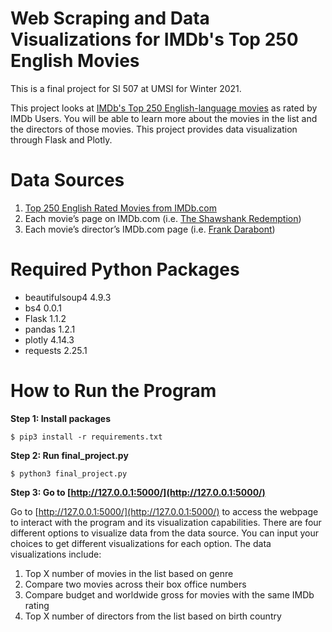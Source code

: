 # Web Scraping and Data Visualizations for IMDb's Top 250 English Movies

This is a final project for SI 507 at UMSI for Winter 2021.
    
This project looks at [IMDb's Top 250 English-language movies](https://www.imdb.com/chart/top-english-movies) as rated by IMDb Users. You will be able to learn more about the movies in the list and the directors of those movies. This project provides data visualization through Flask and Plotly.

# Data Sources
1. [Top 250 English Rated Movies from IMDb.com](https://www.imdb.com/chart/top-english-movies)
2. Each movie’s page on IMDb.com (i.e. [The Shawshank Redemption](https://www.imdb.com/title/tt0111161/))
3. Each movie’s director’s IMDb.com page (i.e. [Frank Darabont](https://www.imdb.com/name/nm0001104/))

# Required Python Packages
* beautifulsoup4 4.9.3
* bs4 0.0.1
* Flask 1.1.2
* pandas 1.2.1
* plotly 4.14.3
* requests 2.25.1

# How to Run the Program

**Step 1: Install packages**
```
$ pip3 install -r requirements.txt
```

**Step 2: Run final_project.py**
```
$ python3 final_project.py
```

**Step 3: Go to [http://127.0.0.1:5000/](http://127.0.0.1:5000/)**

Go to [http://127.0.0.1:5000/](http://127.0.0.1:5000/) to access the webpage to interact with the program and its visualization capabilities.
There are four different options to visualize data from the data source. You can input your choices to get different visualizations for each option. The data visualizations include:
1. Top X number of movies in the list based on genre
2. Compare two movies across their box office numbers
3. Compare budget and worldwide gross for movies with the same IMDb rating
4. Top X number of directors from the list based on birth country


